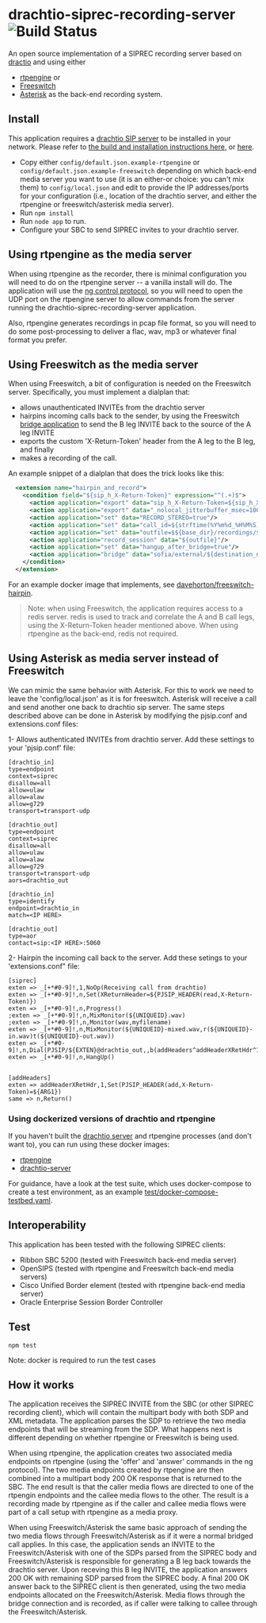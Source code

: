# drachtio-siprec-recording-server ![Build Status](https://github.com/drachtio/drachtio-siprec-recording-server/workflows/CI/badge.svg)

An open source implementation of a SIPREC recording server based on
[dractio](https://drachtio.org) and using either

- [rtpengine](https://github.com/sipwise/rtpengine) or
- [Freeswitch](https://freeswitch.com/)
- [Asterisk](https://asterisk.org) as the back-end recording system.

## Install

This application requires a
[drachtio SIP server](https://github.com/drachtio/drachtio-server) to be
installed in your network. Please refer to
[the build and installation instructions here](https://drachtio.org/docs/drachtio-server),
or [here](https://github.com/drachtio/drachtio-server).

- Copy either `config/default.json.example-rtpengine` or
  `config/default.json.example-freeswitch` depending on which back-end media
  server you want to use (it is an either-or choice: you can't mix them) to
  `config/local.json` and edit to provide the IP addresses/ports for your
  configuration (i.e., location of the drachtio server, and either the rtpengine
  or freeswitch/asterisk media server).
- Run `npm install`
- Run `node app` to run.
- Configure your SBC to send SIPREC invites to your drachtio server.

## Using rtpengine as the media server

When using rtpengine as the recorder, there is minimal configuration you will
need to do on the rtpengine server -- a vanilla install will do. The application
will use the
[ng control protocol](https://github.com/sipwise/rtpengine#the-ng-control-protocol),
so you will need to open the UDP port on the rtpengine server to allow commands
from the server running the drachtio-siprec-recording-server application.

Also, rtpengine generates recordings in pcap file format, so you will need to do
some post-processing to deliver a flac, wav, mp3 or whatever final format you
prefer.

## Using Freeswitch as the media server

When using Freeswitch, a bit of configuration is needed on the Freeswitch
server. Specifically, you must implement a dialplan that:

- allows unauthenticated INVITEs from the drachtio server
- hairpins incoming calls back to the sender, by using the Freeswitch
  [bridge application](https://freeswitch.org/confluence/display/FREESWITCH/mod_dptools%3A+bridge)
  to send the B leg INVITE back to the source of the A leg INVITE
- exports the custom 'X-Return-Token' header from the A leg to the B leg, and
  finally
- makes a recording of the call.

An example snippet of a dialplan that does the trick looks like this:

```xml
  <extension name="hairpin_and_record">
    <condition field="${sip_h_X-Return-Token}" expression="^(.+)$">
      <action application="export" data="sip_h_X-Return-Token=${sip_h_X-Return-Token}" />
      <action application="export" data="_nolocal_jitterbuffer_msec=100"/>
      <action application="set" data="RECORD_STEREO=true"/>
      <action application="set" data="call_id=${strftime(%Y%m%d_%H%M%S)}_${sip_from_tag}"/>
      <action application="set" data="outfile=$${base_dir}/recordings/${call_id}.wav"/>
      <action application="record_session" data="${outfile}"/>
      <action application="set" data="hangup_after_bridge=true"/>
      <action application="bridge" data="sofia/external/${destination_number}@${network_addr}"/>
    </condition>
  </extension>
```

For an example docker image that implements, see
[davehorton/freeswitch-hairpin](https://hub.docker.com/r/davehorton/freeswitch-hairpin/).

> Note: when using Freeswitch, the application requires access to a redis
> server. redis is used to track and correlate the A and B call legs, using the
> X-Return-Token header mentioned above. When using rtpengine as the back-end,
> redis not required.

## Using Asterisk as media server instead of Freeswitch

We can mimic the same behavior with Asterisk. For this to work we need to leave
the 'config/local.json' as it is for freeswitch. Asterisk will receive a call
and send another one back to drachtio sip server. The same steps described above
can be done in Asterisk by modifying the pjsip.conf and extensions.conf files:

1- Allows authenticated INVITEs from drachtio server. Add these settings to your
'pjsip.conf' file:

```
[drachtio_in]
type=endpoint
context=siprec
disallow=all
allow=ulaw
allow=alaw
allow=g729
transport=transport-udp

[drachtio_out]
type=endpoint
context=siprec
disallow=all
allow=ulaw
allow=alaw
allow=g729
transport=transport-udp
aors=drachtio_out

[drachtio_in]
type=identify
endpoint=drachtio_in
match=<IP HERE>

[drachtio_out]
type=aor
contact=sip:<IP HERE>:5060
```

2- Hairpin the incoming call back to the server. Add these setings to your
'extensions.conf" file:

```
[siprec]
exten => _[+*#0-9]!,1,NoOp(Receiving call from drachtio)
exten => _[+*#0-9]!,n,Set(XReturnHeader=${PJSIP_HEADER(read,X-Return-Token)})
exten => _[+*#0-9]!,n,Progress()
;exten => _[+*#0-9]!,n,MixMonitor(${UNIQUEID}.wav)
;exten => _[+*#0-9]!,n,Monitor(wav,myfilename)
exten => _[+*#0-9]!,n,MixMonitor(${UNIQUEID}-mixed.wav,r(${UNIQUEID}-in.wav)t(${UNIQUEID}-out.wav))
exten => _[+*#0-9]!,n,Dial(PJSIP/${EXTEN}@drachtio_out,,b(addHeaders^addHeaderXRetHdr^1(${XReturnHeader})))
exten => _[+*#0-9]!,n,HangUp()


[addHeaders]
exten => addHeaderXRetHdr,1,Set(PJSIP_HEADER(add,X-Return-Token)=${ARG1})
same => n,Return()
```

### Using dockerized versions of drachtio and rtpengine

If you haven't built the
[drachtio server](https://github.com/drachtio/drachtio-server) and rtpengine
processes (and don't want to), you can run using these docker images:

- [rtpengine](https://hub.docker.com/r/davehorton/rtpengine)
- [drachtio-server](https://hub.docker.com/r/drachtio/drachtio-server)

For guidance, have a look at the test suite, which uses docker-compose to create
a test environment, as an example
[test/docker-compose-testbed.yaml](test/docker-compose-testbed.yaml).

## Interoperability

This application has been tested with the following SIPREC clients:

- Ribbon SBC 5200 (tested with Freeswitch back-end media server)
- OpenSIPS (tested with rtpengine and Freeswitch back-end media servers)
- Cisco Unified Border element (tested with rtpengine back-end media server)
- Oracle Enterprise Session Border Controller

## Test

`npm test`

Note: docker is required to run the test cases

## How it works

The application receives the SIPREC INVITE from the SBC (or other SIPREC
recording client), which will contain the multipart body with both SDP and XML
metadata. The application parses the SDP to retrieve the two media endpoints
that will be streaming from the SDP. What happens next is different depending on
whether rtpengine or Freeswitch is being used.

When using rtpengine, the application creates two associated media endpoints on
rtpengine (using the 'offer' and 'answer' commands in the ng protocol). The two
media endpoints created by rtpengine are then combined into a multipart body 200
OK response that is returned to the SBC. The end result is that the caller media
flows are directed to one of the rtpengin endpoints and the callee media flows
to the other. The result is a recording made by rtpengine as if the caller and
callee media flows were part of a call setup with rtpengine as a media proxy.

When using Freeswitch/Asterisk the same basic approach of sending the two media
flows through Freeswitch/Asterisk as if it were a normal bridged call applies.
In this case, the application sends an INVITE to the Freeswitch/Asterisk with
one of the SDPs parsed from the SIPREC body and Freeswitch/Asterisk is
responsible for generating a B leg back towards the drachtio server. Upon
receving this B leg INVITE, the application answers 200 OK with remaining SDP
parsed from the SIPREC body. A final 200 OK answer back to the SIPREC client is
then generated, using the two media endpoints allocated on the
Freeswitch/Asterisk. Media flows through the bridge connection and is recorded,
as if caller were talking to callee through the Freeswitch/Asterisk.
